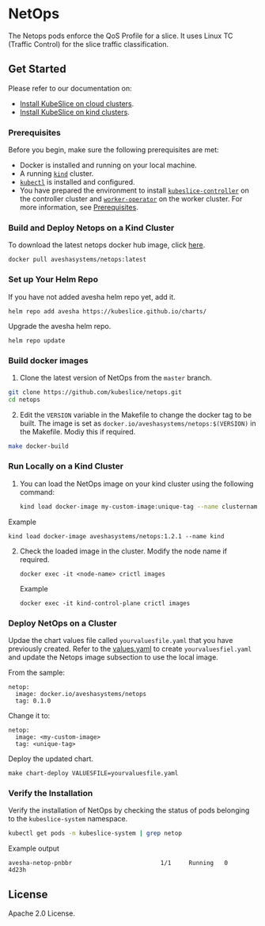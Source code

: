 # NetOps


The Netops pods enforce the QoS Profile for a slice. It uses Linux TC (Traffic Control) for the slice traffic classification.

## Get Started

Please refer to our documentation on:
- [Install KubeSlice on cloud clusters](https://kubeslice.io/documentation/open-source/0.6.0/getting-started-with-cloud-clusters/installing-kubeslice/installing-the-kubeslice-controller).
- [Install KubeSlice on kind clusters](https://kubeslice.io/documentation/open-source/0.6.0/tutorials/kind-install-kubeslice-controller).

### Prerequisites

Before you begin, make sure the following prerequisites are met:
* Docker is installed and running on your local machine.
* A running [`kind`](https://kind.sigs.k8s.io/) cluster.
* [`kubectl`](https://kubernetes.io/docs/tasks/tools/) is installed and configured.
* You have prepared the environment to install [`kubeslice-controller`](https://github.com/kubeslice/kubeslice-controller) on the controller cluster
 and [`worker-operator`](https://github.com/kubeslice/worker-operator) on the worker cluster. For more information, see [Prerequisites](https://kubeslice.io/documentation/open-source/0.5.0/getting-started-with-cloud-clusters/prerequisites/).
 
### Build and Deploy Netops on a Kind Cluster

To download the latest netops docker hub image, click [here](https://hub.docker.com/r/aveshasystems/netops).

```console
docker pull aveshasystems/netops:latest
```

### Set up Your Helm Repo

If you have not added avesha helm repo yet, add it.

```console
helm repo add avesha https://kubeslice.github.io/charts/
```

Upgrade the avesha helm repo.

```console
helm repo update
```

### Build docker images

1. Clone the latest version of NetOps from  the `master` branch. 

```bash
git clone https://github.com/kubeslice/netops.git
cd netops
```

2. Edit the `VERSION` variable in the Makefile to change the docker tag to be built.
The image is set as `docker.io/aveshasystems/netops:$(VERSION)` in the Makefile. Modiy this if required.

```bash
make docker-build
```

### Run Locally on a Kind Cluster

1. You can load the NetOps image on your kind cluster using the following command:

   ```bash
   kind load docker-image my-custom-image:unique-tag --name clustername
   ```

  Example

  ```console
  kind load docker-image aveshasystems/netops:1.2.1 --name kind
  ```

2. Check the loaded image in the cluster. Modify the node name if required.

   ```console
   docker exec -it <node-name> crictl images
   ```

   Example

   ```console
   docker exec -it kind-control-plane crictl images
   ```


### Deploy NetOps on a Cluster

Updae the chart values file called `yourvaluesfile.yaml` that you have previously created.
Refer to the [values.yaml](https://github.com/kubeslice/charts/blob/master/charts/kubeslice-worker/values.yaml) to create `yourvaluesfiel.yaml` and update the Netops image subsection to use the local image.

From the sample: 

```
netop:
  image: docker.io/aveshasystems/netops
  tag: 0.1.0
```

Change it to:

```
netop:
  image: <my-custom-image>
  tag: <unique-tag>
```

Deploy the updated chart.

```console
make chart-deploy VALUESFILE=yourvaluesfile.yaml
```

### Verify the Installation

Verify the installation of NetOps by checking the status of pods belonging to the `kubeslice-system` namespace.

```bash
kubectl get pods -n kubeslice-system | grep netop
```
Example output

```
avesha-netop-pnbbr                         1/1     Running   0          4d23h
```

## License
Apache 2.0 License.
